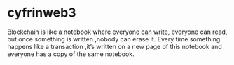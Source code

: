 # cyfrinweb3
Blockchain is like a notebook where everyone can write, everyone can read, but once something is written ,nobody can erase it. Every time something happens like a transaction ,it’s written on a new page of this notebook and everyone has a copy of the same notebook.
